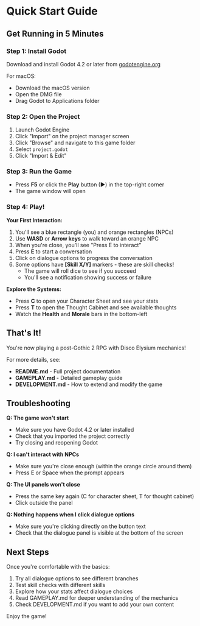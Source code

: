 # Quick Start Guide

## Get Running in 5 Minutes

### Step 1: Install Godot
Download and install Godot 4.2 or later from [godotengine.org](https://godotengine.org/download)

For macOS:
- Download the macOS version
- Open the DMG file
- Drag Godot to Applications folder

### Step 2: Open the Project
1. Launch Godot Engine
2. Click "Import" on the project manager screen
3. Click "Browse" and navigate to this game folder
4. Select `project.godot`
5. Click "Import & Edit"

### Step 3: Run the Game
- Press **F5** or click the **Play** button (▶) in the top-right corner
- The game window will open

### Step 4: Play!

**Your First Interaction:**
1. You'll see a blue rectangle (you) and orange rectangles (NPCs)
2. Use **WASD** or **Arrow keys** to walk toward an orange NPC
3. When you're close, you'll see "Press E to interact"
4. Press **E** to start a conversation
5. Click on dialogue options to progress the conversation
6. Some options have **[Skill X/Y]** markers - these are skill checks!
   - The game will roll dice to see if you succeed
   - You'll see a notification showing success or failure

**Explore the Systems:**
- Press **C** to open your Character Sheet and see your stats
- Press **T** to open the Thought Cabinet and see available thoughts
- Watch the **Health** and **Morale** bars in the bottom-left

## That's It!

You're now playing a post-Gothic 2 RPG with Disco Elysium mechanics!

For more details, see:
- **README.md** - Full project documentation
- **GAMEPLAY.md** - Detailed gameplay guide
- **DEVELOPMENT.md** - How to extend and modify the game

## Troubleshooting

**Q: The game won't start**
- Make sure you have Godot 4.2 or later installed
- Check that you imported the project correctly
- Try closing and reopening Godot

**Q: I can't interact with NPCs**
- Make sure you're close enough (within the orange circle around them)
- Press E or Space when the prompt appears

**Q: The UI panels won't close**
- Press the same key again (C for character sheet, T for thought cabinet)
- Click outside the panel

**Q: Nothing happens when I click dialogue options**
- Make sure you're clicking directly on the button text
- Check that the dialogue panel is visible at the bottom of the screen

## Next Steps

Once you're comfortable with the basics:
1. Try all dialogue options to see different branches
2. Test skill checks with different skills
3. Explore how your stats affect dialogue choices
4. Read GAMEPLAY.md for deeper understanding of the mechanics
5. Check DEVELOPMENT.md if you want to add your own content

Enjoy the game!
